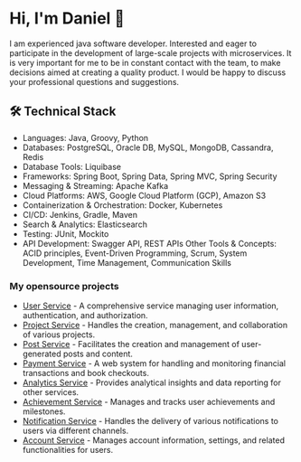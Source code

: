 # Hi, I'm Daniel 👋
I am experienced java software developer. Interested and eager to participate in the development of large-scale projects with microservices. It is very important for me to be in constant contact with the team, to make decisions aimed at creating a quality product. I would be happy to discuss your professional questions and suggestions.

## 🛠 Technical Stack
* Languages: Java, Groovy, Python
* Databases: PostgreSQL, Oracle DB, MySQL, MongoDB, Cassandra, Redis
* Database Tools: Liquibase
* Frameworks: Spring Boot, Spring Data, Spring MVC, Spring Security
* Messaging & Streaming: Apache Kafka
* Cloud Platforms: AWS, Google Cloud Platform (GCP), Amazon S3
* Containerization & Orchestration: Docker, Kubernetes
* CI/CD: Jenkins, Gradle, Maven
* Search & Analytics: Elasticsearch
* Testing: JUnit, Mockito
* API Development: Swagger API, REST APIs
Other Tools & Concepts: ACID principles, Event-Driven Programming, Scrum, System Development, Time Management, Communication Skills

### My opensource projects
* [User Service](https://github.com/CorporationX/user_service/tree/basilisk-master-bc4) - A comprehensive service managing user information, authentication, and authorization.
* [Project Service](https://github.com/CorporationX/project_service/tree/basilisk-master-bc4) - Handles the creation, management, and collaboration of various projects.
* [Post Service](https://github.com/CorporationX/post_service/tree/basilisk-master-bc4) - Facilitates the creation and management of user-generated posts and content.
* [Payment Service](https://github.com/CorporationX/payment_service/tree/basilisk-master-bc4) - A web system for handling and monitoring financial transactions and book checkouts.
* [Analytics Service](https://github.com/CorporationX/analytics_service/tree/basilisk-master-bc4) - Provides analytical insights and data reporting for other services.
* [Achievement Service](https://github.com/CorporationX/achievement_service/tree/basilisk-master-bc4) - Manages and tracks user achievements and milestones.
* [Notification Service](https://github.com/CorporationX/notification_service/tree/basilisk-master-bc4) - Handles the delivery of various notifications to users via different channels.
* [Account Service](https://github.com/CorporationX/account_service/tree/basilisk-master-bc4) - Manages account information, settings, and related functionalities for users.



